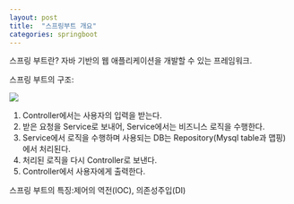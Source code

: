```yaml
---
layout: post
title:  "스프링부트 개요"
categories: springboot
--- 
```


스프링 부트란? 자바 기반의 웹 애플리케이션을 개발할 수 있는 프레임워크.

스프링 부트의 구조:

<img src="https://cndiqor0512.github.io/img/Springboot각역할.png">

1. Controller에서는 사용자의 입력을 받는다.
2. 받은 요청을 Service로 보내어, Service에서는 비즈니스 로직을 수행한다.
3. Service에서 로직을 수행하며 사용되는 DB는 Repository(Mysql table과 맵핑)에서 처리된다.
4. 처리된 로직을 다시 Controller로 보낸다.
5. Controller에서 사용자에게 출력한다.

스프링 부트의 특징:제어의 역전(IOC), 의존성주입(DI)